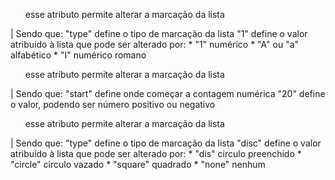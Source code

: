 <ol type="1"> esse atributo permite alterar a marcação da lista</ol>
               | Sendo que:
               "type" define o tipo de marcação da lista
               "1" define o valor atribuído à lista que pode ser alterado por:
                      * "1" numérico
                      * "A" ou "a" alfabético
                      * "I" numérico romano

<ul start="20"> esse atributo permite alterar a marcação da lista</ul>
               | Sendo que:
               "start" define onde começar a contagem numérica
               "20" define o valor, podendo ser número positivo ou negativo

 <ol type="disc"> esse atributo permite alterar a marcação da lista</ol>
               | Sendo que:
               "type" define o tipo de marcação da lista
               "disc" define o valor atribuído à lista que pode ser alterado por:
                      * "dis" circulo preenchido
                      * "circle" circulo vazado
                      * "square" quadrado
                      * "none" nenhum 